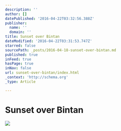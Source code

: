 ```yaml
---
description: ''
author: []
datePublished: '2016-04-22T03:32:56.388Z'
publisher:
  name: ''
  domain: ''
title: Sunset over Bintan
dateModified: '2016-04-22T03:31:53.747Z'
starred: false
sourcePath: _posts/2016-04-18-sunset-over-bintan.md
published: true
inFeed: true
hasPage: true
inNav: false
url: sunset-over-bintan/index.html
_context: 'http://schema.org'
_type: Article

---
```

# Sunset over Bintan
![](https://the-grid-user-content.s3-us-west-2.amazonaws.com/744a3fed-2433-4614-9495-43b5d95f464e.png)